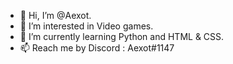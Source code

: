 - 👋 Hi, I’m @Aexot.
- 👀 I’m interested in Video games.
- 🌱 I’m currently learning Python and HTML & CSS.
- 📫 Reach me by Discord : Aexot#1147
